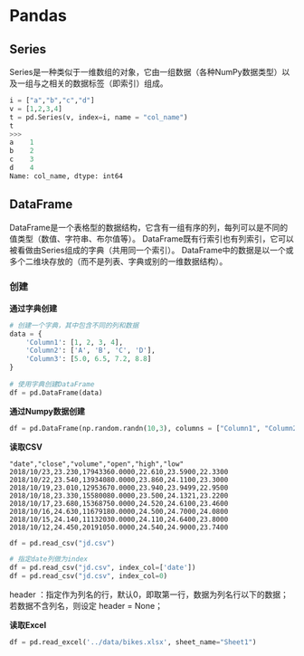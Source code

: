 # Pandas

## Series
Series是一种类似于一维数组的对象，它由一组数据（各种NumPy数据类型）以及一组与之相关的数据标签（即索引）组成。

```python
i = ["a","b","c","d"]
v = [1,2,3,4]
t = pd.Series(v, index=i, name = "col_name")
t
>>> 
a    1
b    2
c    3
d    4
Name: col_name, dtype: int64
```

## DataFrame
DataFrame是一个表格型的数据结构，它含有一组有序的列，每列可以是不同的值类型（数值、字符串、布尔值等）。
DataFrame既有行索引也有列索引，它可以被看做由Series组成的字典（共用同一个索引）。
DataFrame中的数据是以一个或多个二维块存放的（而不是列表、字典或别的一维数据结构）。

### 创建

**通过字典创建**
```python
# 创建一个字典，其中包含不同的列和数据
data = {
    'Column1': [1, 2, 3, 4],
    'Column2': ['A', 'B', 'C', 'D'],
    'Column3': [5.0, 6.5, 7.2, 8.8]
}
 
# 使用字典创建DataFrame
df = pd.DataFrame(data)
```

**通过Numpy数据创建**
```python
df = pd.DataFrame(np.random.randn(10,3), columns = ["Column1", "Column2", "Column3"], index = list("abcdefghij"))
```

**读取CSV**  
```csv
"date","close","volume","open","high","low"
2018/10/23,23.230,17943360.0000,22.610,23.5900,22.3300
2018/10/22,23.540,13934080.0000,23.860,24.1100,23.3000
2018/10/19,23.010,12953670.0000,23.940,23.9499,22.9500
2018/10/18,23.330,15580080.0000,23.500,24.1321,23.2200
2018/10/17,23.680,15368750.0000,24.520,24.6100,23.4600
2018/10/16,24.630,11679180.0000,24.500,24.7000,24.0800
2018/10/15,24.140,11132030.0000,24.110,24.6400,23.8000
2018/10/12,24.450,20191050.0000,24.540,24.9000,23.7400
```

```python
df = pd.read_csv("jd.csv")

# 指定date列做为index
df = pd.read_csv("jd.csv", index_col=['date'])
df = pd.read_csv("jd.csv", index_col=0)
```
header ：指定作为列名的行，默认0，即取第一行，数据为列名行以下的数据；若数据不含列名，则设定 header = None；

**读取Excel**  
```python
df = pd.read_excel('../data/bikes.xlsx', sheet_name="Sheet1")
```